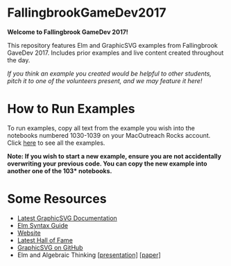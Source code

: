 # FallingbrookGameDev2017

**Welcome to Fallingbrook GameDev 2017!**

This repository features Elm and GraphicSVG examples from Fallingbrook GaveDev 2017. Includes prior examples and live content created throughout the day. 

*If you think an example you created would be helpful to other students, pitch it to one of the volunteers present, and we may feature it here!*

# How to Run Examples
To run examples, copy all text from the example you wish into the notebooks numbered 1030-1039 on your MacOutreach Rocks account. Click [here](/Examples) to see all the examples.

**Note: If you wish to start a new example, ensure you are not accidentally overwriting your previous code. You can copy the new example into another one of the 103\* notebooks.**

# Some Resources
* [Latest GraphicSVG Documentation](http://package.elm-lang.org/packages/MacCASOutreach/graphicsvg/latest/GraphicSVG)
* [Elm Syntax Guide](http://elm-lang.org/docs/syntax)
* [Website](http://outreach.mcmaster.ca/)
* [Latest Hall of Fame](http://www.cas.mcmaster.ca/~anand/hall.html)
* [GraphicSVG on GitHub](https://github.com/MacCASOutreach/graphicsvg)
* Elm and Algebraic Thinking [\[presentation\]](https://www.cs.kent.ac.uk/people/staff/sjt/TFPIE2017/TFPIE_2017/Slides/Elm-Algebraic-Thinking-TFPIE2017.html) [\[paper\]](https://www.cs.kent.ac.uk/people/staff/sjt/TFPIE2017/TFPIE_2017/Papers/TFPIE_2017_paper_2.pdf)
